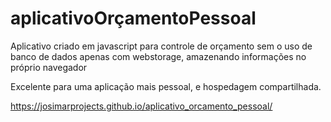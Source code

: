 # aplicativoOrçamentoPessoal

Aplicativo criado em javascript para controle de orçamento sem o uso de banco de dados apenas com webstorage, amazenando informações no próprio navegador

Excelente para uma aplicação mais pessoal, e hospedagem compartilhada.

https://josimarprojects.github.io/aplicativo_orcamento_pessoal/
